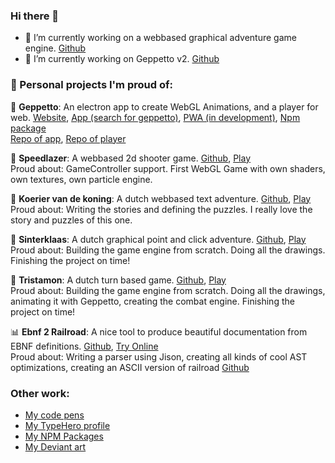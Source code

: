 ### Hi there 👋

- 🔭 I’m currently working on a webbased graphical adventure game engine. [Github](https://github.com/matthijsgroen/point-n-click)
- 🔭 I’m currently working on Geppetto v2. [Github](https://github.com/matthijsgroen/geppetto)

### 🏁 Personal projects I'm proud of:

🌲 **Geppetto**: An electron app to create WebGL Animations, and a player for web. [Website](https://geppetto.js.org), [App (search for geppetto)](https://www.electronjs.org/apps/), [PWA (in development)](https://geppetto.js.org/app), [Npm package](https://www.npmjs.com/package/geppetto-player)  
[Repo of app](https://github.com/matthijsgroen/geppetto), [Repo of player](https://github.com/matthijsgroen/geppetto-player)

🚀 **Speedlazer**: A webbased 2d shooter game. [Github](https://github.com/speedlazer/speedlazer), [Play](https://speedlazer.net/)  
Proud about: GameController support. First WebGL Game with own shaders, own textures, own particle engine.

📖 **Koerier van de koning**: A dutch webbased text adventure. [Github](https://github.com/matthijsgroen/tekst-avontuur), [Play](https://tekstavontuur.nl/)
Proud about: Writing the stories and defining the puzzles. I really love the story and puzzles of this one.

🎁 **Sinterklaas**: A dutch graphical point and click adventure. [Github](https://github.com/matthijsgroen/sinterklaas), [Play](https://thaisi.itch.io/hiddo)  
Proud about: Building the game engine from scratch. Doing all the drawings. Finishing the project on time!

🎁 **Tristamon**: A dutch turn based game. [Github](https://github.com/matthijsgroen/sinterklaas2021), [Play](https://matthijsgroen.github.io/sinterklaas2021/)  
Proud about: Building the game engine from scratch. Doing all the drawings, animating it with Geppetto, creating the combat engine. Finishing the project on time!

📊 **Ebnf 2 Railroad**: A nice tool to produce beautiful documentation from EBNF definitions. [Github](https://github.com/matthijsgroen/ebnf2railroad), [Try Online](https://matthijsgroen.github.io/ebnf2railroad/)  
Proud about: Writing a parser using Jison, creating all kinds of cool AST optimizations, creating an ASCII version of railroad [Github](https://github.com/matthijsgroen/utf-railroad)

### Other work:

- [My code pens](https://codepen.io/matthijsgroen)
- [My TypeHero profile](https://typehero.dev/@matthijsgroen)
- [My NPM Packages](https://www.npmjs.com/~thaisi)
- [My Deviant art](https://www.deviantart.com/thaisi)
